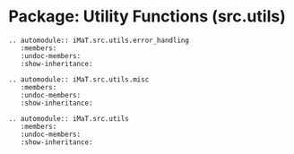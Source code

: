# Package: Utility Functions (src.utils)

```{eval-rst}
.. automodule:: iMaT.src.utils.error_handling
   :members:
   :undoc-members:
   :show-inheritance:
```

```{eval-rst}
.. automodule:: iMaT.src.utils.misc
   :members:
   :undoc-members:
   :show-inheritance:
```

```{eval-rst}
.. automodule:: iMaT.src.utils
   :members:
   :undoc-members:
   :show-inheritance:
```
